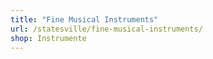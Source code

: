 ```yaml
---
title: "Fine Musical Instruments"
url: /statesville/fine-musical-instruments/
shop: Instrumente
---
```

